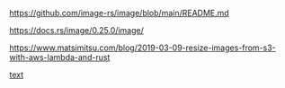 https://github.com/image-rs/image/blob/main/README.md

https://docs.rs/image/0.25.0/image/


https://www.matsimitsu.com/blog/2019-03-09-resize-images-from-s3-with-aws-lambda-and-rust


[text](https://github.com/awslabs/aws-lambda-rust-runtime/blob/main/examples/basic-s3-thumbnail/src/main.rs)